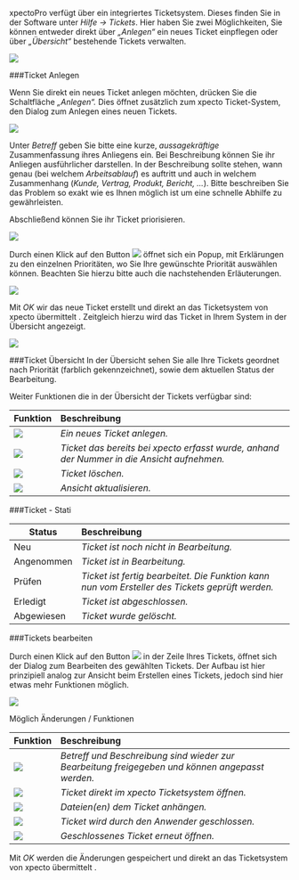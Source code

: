 xpectoPro verfügt über ein integriertes Ticketsystem. Dieses finden Sie in der Software unter *Hilfe -> Tickets*. Hier haben Sie zwei Möglichkeiten, Sie können entweder direkt über *„Anlegen“* ein neues Ticket einpflegen oder über *„Übersicht“* bestehende Tickets verwalten. 

![](http://xpecto.github.io/docs/xpecto/Funktionen/Ticketsystem/Ticketsystem_Menue.png)
 
###Ticket Anlegen

Wenn Sie direkt ein neues Ticket anlegen möchten, drücken Sie die Schaltfläche *„Anlegen“.* Dies öffnet zusätzlich zum xpecto Ticket-System, den Dialog zum Anlegen eines neuen Tickets. 

 ![](http://xpecto.github.io/docs/xpecto/Funktionen/Ticketsystem/Ticket_neu.png)

Unter *Betreff* geben Sie bitte eine kurze, *aussagekräftige* Zusammenfassung ihres Anliegens ein.
Bei Beschreibung können Sie ihr Anliegen ausführlicher darstellen. In der Beschreibung sollte stehen, wann genau (bei welchem *Arbeitsablauf*) es auftritt und auch in welchem Zusammenhang  (*Kunde, Vertrag, Produkt, Bericht, …*). Bitte beschreiben Sie das Problem so exakt wie es Ihnen möglich ist um eine schnelle Abhilfe zu gewährleisten.

Abschließend können Sie ihr Ticket priorisieren. 

 ![](http://xpecto.github.io/docs/xpecto/Funktionen/Ticketsystem/Ticket_Prioritaet.png)

Durch einen Klick auf den Button ![](http://xpecto.github.io/docs/xpecto/Funktionen/Ticketsystem/Button.png) öffnet sich ein Popup, mit Erklärungen zu den einzelnen Prioritäten, wo Sie Ihre gewünschte Priorität auswählen können. Beachten Sie hierzu bitte auch die nachstehenden Erläuterungen.

 ![](http://xpecto.github.io/docs/xpecto/Funktionen/Ticketsystem/Ticketsystem_Prioritaet1.png)

Mit *OK* wir das neue Ticket erstellt und direkt an das Ticketsystem von xpecto übermittelt .  Zeitgleich hierzu wird das Ticket in Ihrem System in der Übersicht angezeigt. 

 ![](http://xpecto.github.io/docs/xpecto/Funktionen/Ticketsystem/Ticket_Uebersicht.png)


###Ticket Übersicht
In der Übersicht sehen Sie alle Ihre Tickets geordnet nach Priorität (farblich gekennzeichnet), sowie dem aktuellen Status der Bearbeitung. 

Weiter Funktionen die in der Übersicht der Tickets verfügbar sind:

|  Funktion           |    Beschreibung     |  
| ------------- |:-------------| 
|![](http://xpecto.github.io/docs/xpecto/Funktionen/Ticketsystem/Ticket_anlegen.png)|*Ein neues Ticket anlegen.*|
|![](http://xpecto.github.io/docs/xpecto/Funktionen/Ticketsystem/Bestehendes_Ticket.png)| *Ticket das bereits bei xpecto erfasst wurde, anhand der Nummer in die Ansicht aufnehmen.*|
|![](http://xpecto.github.io/docs/xpecto/Funktionen/Ticketsystem/Ticket_loeschen.png)|*Ticket löschen.*|
|![](http://xpecto.github.io/docs/xpecto/Funktionen/Ticketsystem/Änderungen_abholen.png)|*Ansicht aktualisieren.*|


###Ticket - Stati

|  Status           |    Beschreibung     |  
| ------------- |:-------------| 
|Neu|*Ticket ist noch nicht in Bearbeitung.*|
|Angenommen| *Ticket ist in Bearbeitung.*|
|Prüfen|*Ticket ist fertig bearbeitet. Die Funktion kann nun vom Ersteller des Tickets geprüft werden.*|
|Erledigt |*Ticket ist abgeschlossen.*|
|Abgewiesen|*Ticket wurde gelöscht.*|

###Tickets bearbeiten

Durch einen Klick auf den Button ![](http://xpecto.github.io/docs/xpecto/Funktionen/Ticketsystem/Button_bearbeiten.png) in der Zeile Ihres Tickets, öffnet sich der Dialog zum Bearbeiten des gewählten Tickets. Der Aufbau ist hier prinzipiell analog zur Ansicht beim Erstellen eines Tickets, jedoch sind hier etwas mehr Funktionen möglich.

![](http://xpecto.github.io/docs/xpecto/Funktionen/Ticketsystem/Ticket_bearbeiten.png)

Möglich Änderungen / Funktionen

|  Funktion           |    Beschreibung     |  
| ------------- |:-------------| 
|![](http://xpecto.github.io/docs/xpecto/Funktionen/Ticketsystem/Betreff_anpassen.png)|*Betreff und Beschreibung sind wieder zur Bearbeitung freigegeben und können angepasst werden.*|
|![](http://xpecto.github.io/docs/xpecto/Funktionen/Ticketsystem/Ticket_assembla.png)| *Ticket direkt im xpecto Ticketsystem öffnen.*|
|![](http://xpecto.github.io/docs/xpecto/Funktionen/Ticketsystem/Datei_hinzufuegen.png)|*Dateien(en) dem Ticket anhängen.*|
|![](http://xpecto.github.io/docs/xpecto/Funktionen/Ticketsystem/Ticket_schließen.png)|*Ticket wird durch den Anwender geschlossen.*|
|![](http://xpecto.github.io/docs/xpecto/Funktionen/Ticketsystem/Ticket_oeffenen.png)|*Geschlossenes Ticket erneut öffnen.*|

Mit *OK* werden die Änderungen gespeichert und direkt an das Ticketsystem von xpecto übermittelt . 
